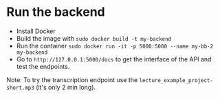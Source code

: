 # Run the backend

- Install Docker 
- Build the image with `sudo docker build -t my-backend`
- Run the container `sudo docker run -it -p 5000:5000 --name my-bb-2 my-backend`
- Go to `http://127.0.0.1:5000/docs` to get the interface of the API and test the endpoints.

Note: To try the transcription endpoint use the `lecture_example_project-short.mp3` (it's only 2 min long). 
